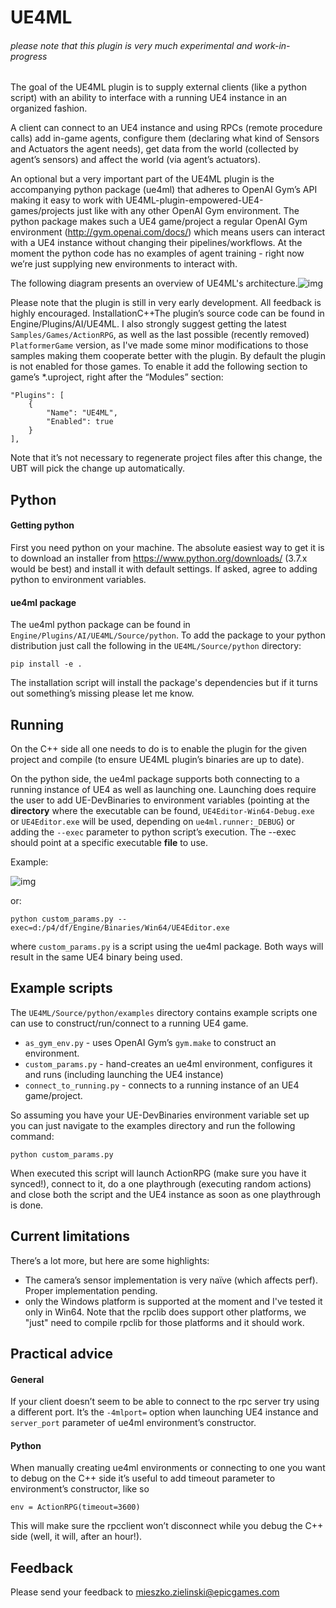 # UE4ML
###### please note that this plugin is very much experimental and work-in-progress

The goal of the UE4ML plugin is to supply external clients (like a python script) with an ability to interface with a running UE4 instance in an organized fashion.

A client can connect to an UE4 instance and using RPCs (remote procedure calls) add in-game agents, configure them (declaring what kind of Sensors and Actuators the agent needs), get data from the world (collected by agent’s sensors) and affect the world (via agent’s actuators). 

An optional but a very important part of the UE4ML plugin is the accompanying python package (ue4ml) that adheres to OpenAI Gym’s API making it easy to work with UE4ML-plugin-empowered-UE4-games/projects just like with any other OpenAI Gym environment. The python package makes such a UE4 game/project a regular OpenAI Gym environment (http://gym.openai.com/docs/) which means users can interact with a UE4 instance without changing their pipelines/workflows. At the moment the python code has no examples of agent training - right now we’re just supplying new environments to interact with.

The following diagram presents an overview of UE4ML's architecture.![img](https://lh4.googleusercontent.com/XLJdhbeFCKODMhDP1M2tYFO3vND7LDtdcsiqaaHFgH08Izo9mDUx8YVNsPNo_aIdp2DISDN1hMhRkeK1VFRpJfxmsbOg_C9uGfxm_-5AWn-Mcqy_hMOQBuIgArJtVk2iSguV6MWB)

Please note that the plugin is still in very early development. All feedback is highly encouraged. InstallationC++The plugin’s source code can be found in Engine/Plugins/AI/UE4ML. I also strongly suggest getting the latest `Samples/Games/ActionRPG`, as well as the last possible (recently removed) `PlatformerGame` version, as I've made some minor modifications to those samples making them cooperate better with the plugin. By default the plugin is not enabled for those games. To enable it add the following section to game’s *.uproject, right after the “Modules” section:

```
"Plugins": [		
	{
		"Name": "UE4ML",
		"Enabled": true
	}
],
```

Note that it’s not necessary to regenerate project files after this change, the UBT will pick the change up automatically.

## Python

#### Getting python

First you need python on your machine. The absolute easiest way to get it is to download an installer from https://www.python.org/downloads/ (3.7.x would be best) and install it with default settings. If asked, agree to adding python to environment variables.

#### ue4ml package
The ue4ml python package can be found in `Engine/Plugins/AI/UE4ML/Source/python`. To add the package to your python distribution just call the following in the `UE4ML/Source/python` directory:

```
pip install -e .
```
The installation script will install the package's dependencies but if it turns out something’s missing please let me know.

## Running
On the C++ side all one needs to do is to enable the plugin for the given project and compile (to ensure UE4ML plugin’s binaries are up to date).

On the python side, the ue4ml package supports both connecting to a running instance of UE4 as well as launching one. Launching does require the user to add UE-DevBinaries to environment variables (pointing at the **directory** where the executable can be found, `UE4Editor-Win64-Debug.exe` or `UE4Editor.exe` will be used, depending on `ue4ml.runner:_DEBUG`) or adding the `--exec` parameter to python script’s execution. The --exec should point at a specific executable **file** to use.

Example:

![img](https://lh6.googleusercontent.com/1XNDfYnvt0WAwqaw7uzXTmnkDk0Lg8PWOIU9qBhnPeziirOum_agpMz5GgLehbiK0i6LYTLZd7JDvLpfCl9ejcEWFe_VUjjYr_LkF_xaDS4csq-uXK4BX5PQljvzMNbWe0mV_VjZ)

or: 

```
python custom_params.py --exec=d:/p4/df/Engine/Binaries/Win64/UE4Editor.exe
```
where `custom_params.py` is a script using the ue4ml package. Both ways will result in the same UE4 binary being used.

## Example scripts
The `UE4ML/Source/python/examples` directory contains example scripts one can use to construct/run/connect to a running UE4 game.

- `as_gym_env.py` - uses OpenAI Gym’s `gym.make` to construct an environment. 
- `custom_params.py` - hand-creates an ue4ml environment, configures it and runs (including launching the UE4 instance)
- `connect_to_running.py` - connects to a running instance of an UE4 game/project.

So assuming you have your UE-DevBinaries environment variable set up you can just navigate to the examples directory and run the following command:
```
python custom_params.py
```
When executed this script will launch ActionRPG (make sure you have it synced!), connect to it, do a one playthrough (executing random actions) and close both the script and the UE4 instance as soon as one playthrough is done.

## Current limitations
There’s a lot more, but here are some highlights:

- The camera’s sensor implementation is very naïve (which affects perf). Proper implementation pending.
- only the Windows platform is supported at the moment and I've tested it only in Win64. Note that the rpclib does support other platforms, we "just" need to compile rpclib for those platforms and it should work. 

## Practical advice
#### General
If your client doesn’t seem to be able to connect to the rpc server try using a different port. It’s the `-4mlport=` option when launching UE4 instance and `server_port` parameter of ue4ml environment’s constructor.

#### Python
When manually creating ue4ml environments or connecting to one you want to debug on the C++ side it’s useful to add timeout parameter to environment’s constructor, like so
```
env = ActionRPG(timeout=3600)
```
This will make sure the rpcclient won’t disconnect while you debug the C++ side (well, it will, after an hour!).

## Feedback
Please send your feedback to mieszko.zielinski@epicgames.com
